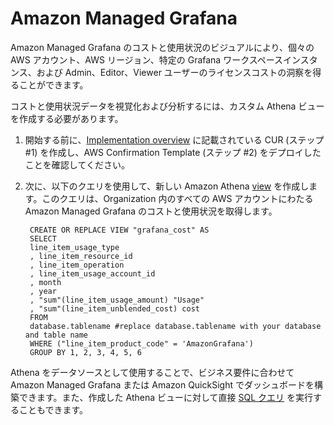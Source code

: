 # Amazon Managed Grafana

Amazon Managed Grafana のコストと使用状況のビジュアルにより、個々の AWS アカウント、AWS リージョン、特定の Grafana ワークスペースインスタンス、および Admin、Editor、Viewer ユーザーのライセンスコストの洞察を得ることができます。

コストと使用状況データを視覚化および分析するには、カスタム Athena ビューを作成する必要があります。

1. 開始する前に、[Implementation overview][cid-implement] に記載されている CUR (ステップ #1) を作成し、AWS Confirmation Template (ステップ #2) をデプロイしたことを確認してください。

2. 次に、以下のクエリを使用して、新しい Amazon Athena [view][view] を作成します。このクエリは、Organization 内のすべての AWS アカウントにわたる Amazon Managed Grafana のコストと使用状況を取得します。

        CREATE OR REPLACE VIEW "grafana_cost" AS
        SELECT
        line_item_usage_type
        , line_item_resource_id
        , line_item_operation
        , line_item_usage_account_id
        , month
        , year
        , "sum"(line_item_usage_amount) "Usage"
        , "sum"(line_item_unblended_cost) cost
        FROM
        database.tablename #replace database.tablename with your database and table name
        WHERE ("line_item_product_code" = 'AmazonGrafana')
        GROUP BY 1, 2, 3, 4, 5, 6

Athena をデータソースとして使用することで、ビジネス要件に合わせて Amazon Managed Grafana または Amazon QuickSight でダッシュボードを構築できます。また、作成した Athena ビューに対して直接 [SQL クエリ][sql-query] を実行することもできます。


[view]: https://athena-in-action.workshop.aws/30-basics/303-create-view.html
[sql-query]: https://docs.aws.amazon.com/athena/latest/ug/querying-athena-tables.html
[cid-implement]: ../../../guides/cost/cost-visualization/cost.md#implementation
